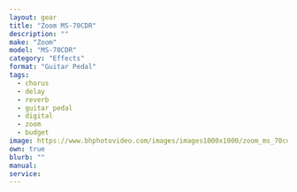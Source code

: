 ```yaml
---
layout: gear 
title: "Zoom MS-70CDR"
description: ""
make: "Zoom"
model: "MS-70CDR"
category: "Effects"
format: "Guitar Pedal"
tags: 
  - chorus
  - delay
  - reverb
  - guitar pedal
  - digital
  - zoom
  - budget
image: https://www.bhphotovideo.com/images/images1000x1000/zoom_ms_70cdr_multistomp_chorus_delay_944881.jpg
own: true
blurb: ""
manual: 
service:
---
```


